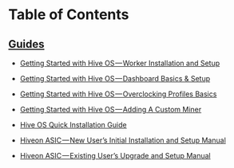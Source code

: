 Table of Contents
=================
## [Guides](guides.md)
- [Getting Started with Hive OS — Worker Installation and Setup](start_worker_setup.md)
- [Getting Started with Hive OS — Dashboard Basics & Setup](start_dashboard_setup.md)
- [Getting Started with Hive OS — Overclocking Profiles Basics](start_oc.md)
- [Getting Started with Hive OS — Adding A Custom Miner](start_custom_miner.md)

- [Hive OS Quick Installation Guide](quick_install.md)

- [Hiveon ASIC — New User’s Initial Installation and Setup Manual](hiveon_asic_new.md)
- [Hiveon ASIC — Existing User’s Upgrade and Setup Manual](guides/hiveon_asic_old.md)
